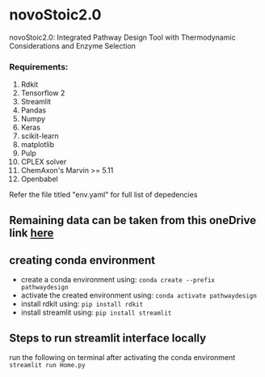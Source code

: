 # novoStoic2.0
novoStoic2.0: Integrated Pathway Design Tool with Thermodynamic Considerations and Enzyme Selection

### Requirements: 

1. Rdkit
2. Tensorflow 2
3. Streamlit
4. Pandas
5. Numpy
6. Keras
7. scikit-learn
8. matplotlib
9. Pulp
10. CPLEX solver
11. ChemAxon's Marvin >= 5.11
12. Openbabel

Refer the file titled "env.yaml" for full list of depedencies

## Remaining data can be taken from this oneDrive link [here](https://pennstateoffice365-my.sharepoint.com/personal/vuu10_psu_edu/_layouts/15/onedrive.aspx?ga=1&id=%2Fpersonal%2Fvuu10%5Fpsu%5Fedu%2FDocuments%2Fphd%2F2024%2FnovoStoic2%5Fmetanetx%5Ffinal)

## creating conda environment
- create a conda environment using: `conda create --prefix pathwaydesign`
- activate the created environment using: `conda activate pathwaydesign`
- install rdkit using: `pip install rdkit` 
- install streamlit using: `pip install streamlit`

## Steps to run streamlit interface locally

run the following on terminal after activating the conda environment `streamlit run Home.py`
